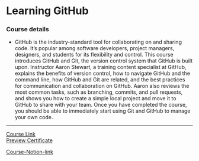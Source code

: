 # Learning GitHub
### Course details
- GitHub is the industry-standard tool for collaborating on and sharing code. It’s popular among software developers, project managers, designers, and students for its flexibility and control. This course introduces GitHub and Git, the version control system that GitHub is built upon. Instructor Aaron Stewart, a training content specialist at GitHub, explains the benefits of version control, how to navigate GitHub and the command line, how GitHub and Git are related, and the best practices for communication and collaboration on GitHub. Aaron also reviews the most common tasks, such as branching, commits, and pull requests, and shows you how to create a simple local project and move it to GitHub to share with your team. Once you have completed the course, you should be able to immediately start using Git and GitHub to manage your own code.

-------------------------------
[Course Link](https://www.linkedin.com/learning/learning-github)
<br>[Preview Certificate](https://www.linkedin.com/learning/certificates/c6b0fe1f788f1d5c2b7dcd7cb8a64f81befaa020983729c88478a3682cf7b520?trk=share_certificate)

[Course-Notion-link](https://relic-emoji-f7e.notion.site/10-Learning-GitHub-c1a364b5427142e395559cdd98e60589)

